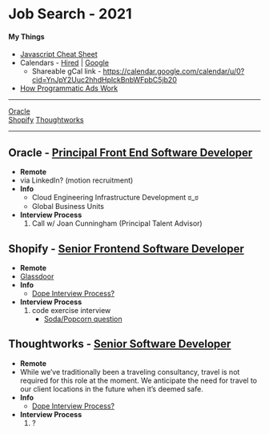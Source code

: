 # Job Search - 2021

#### My Things
 - [Javascript Cheat Sheet](https://codepen.io/BriceShatzer/pen/xXggaO)
 - Calendars - [Hired](https://hired.com/calendar) | [Google](https://calendar.google.com/calendar/u/0/r/customweek)
	 - Shareable gCal link - https://calendar.google.com/calendar/u/0?cid=YnJpY2Uuc2hhdHplckBnbWFpbC5jb20
 - [How Programmatic Ads Work](https://docs.google.com/drawings/d/1TBjZTK4sqZsMct6tn-flcWpoH9DS5RAWHVwNvVocBzw/edit)

---


[Oracle](#oracle---principal-front-end-software-developer)  
[Shopify](#shopify---senior-frontend-software-developer)
[Thoughtworks](#thoughtworks---senior-software-developer)

---  

## Oracle - [Principal Front End Software Developer](https://eeho.fa.us2.oraclecloud.com/hcmUI/CandidateExperience/en/sites/CX_1/job/162907)  
- **Remote**  
- via LinkedIn? (motion recruitment)  
- **Info**  
 	- Cloud Engineering Infrastructure Development ಠ_ಠ  
 	- Global Business Units  
- **Interview Process**  
  1. Call w/ Joan Cunningham (Principal Talent Advisor)


## Shopify - [Senior Frontend Software Developer](https://www.smartr.me/public/apply/company/Shopify/publication/61285591-4d2e-4f13-84f6-3fd5f98be2f2)  
- **Remote**  
- [Glassdoor](https://www.glassdoor.com/Reviews/Shopify-Reviews-E675933.htm)
- **Info**  
 	- [Dope Interview Process?](https://twitter.com/DaliaShea/status/1517857987129450496?s=20&t=J54ssU9gU_APHEyVhgBi5A)  
- **Interview Process**  
  1. code exercise interview
      - [Soda/Popcorn question](http://www.glassdoor.com/Interview/Shopify-Interview-RVW58364690.htm)



## Thoughtworks - [Senior Software Developer](https://www.thoughtworks.com/careers/jobs/2599775)  
- **Remote**  
- While we’ve traditionally been a traveling consultancy, travel is not required for this role at the moment. We anticipate the need for travel to our client locations in the future when it’s deemed safe.    
- **Info**  
 	- [Dope Interview Process?](https://twitter.com/DaliaShea/status/1517857987129450496?s=20&t=J54ssU9gU_APHEyVhgBi5A)   
- **Interview Process**  
  1. ?


